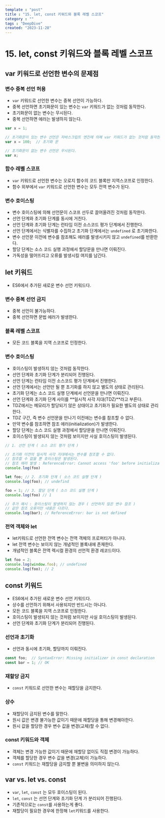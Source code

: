 ```yaml
---
template : "post"
title : "15. let, const 키워드와 블록 레벨 스코프"
category : ""
tags : "DeepDive"
created: "2023-11-28"
---
```


# 15. let, const 키워드와 블록 레벨 스코프


## var 키워드로 선언한 변수의 문제점


### 변수 중복 선언 허용

- `var` 키워드로 선언한 변수는 중복 선언이 가능하다.
- 중복 선언하면 초기화문이 있는 변수는 `var` 키워드가 없는 것처럼 동작한다.
- 초기화문이 없는 변수는 무시된다.
- 중복 선언하면 에러는 발생하지 않는다.

```javascript
var x = 1;

// 초기화문이 있는 변수 선언은 자바스크립트 엔진에 의해 var 키워드가 없는 것처럼 동작한다.
var x = 100;  // 초기화 문

// 초기화문이 없는 변수 선언은 무시된다.
var x;
```


### 함수 레벨 스코프

- `var` 키워드로 선언한 변수는 오로지 함수의 코드 블록만 지역스코프로 인정한다.
- 함수 외부에서 `var` 키워드로 선언한 변수는 모두 전역 변수가 된다.

### 변수 호이스팅

- 변수 호이스팅에 의해 선언문이 스코프 선두로 끌어올려진 것처럼 동작한다.
- 선언 단계와 초기화 단계를 동시에 거친다.
- 선언 단계와 초기화 단계는 런타임 이전 소스코드 평가 단계에서 진행한다.
- 선언 단계에서는 식별자를 수집하고 초기화 단계에서는  `undefined` 로 초기화한다.
- 변수 선언문 이전에 변수를 참조해도 에러를 발생시키지 않고 `undefined`를 반환한다.
- 할당 단계는 소스 코드 실행 과정에서 할당문을 만나면 이뤄진다.
- 가독성을 떨어뜨리고 오류를 발생시킬 여지를 남긴다.

## let 키워드

- ES6에서 추가된 새로운 변수 선언 키워드다.

### 변수 중복 선언 금지

- 중복 선언이 불가능하다.
- 중복 선언하면 문법 에러가 발생한다.

### 블록  레벨 스코프

- 모든 코드 블록을 지역 스코프로 인정한다.

### 변수 호이스팅

- 호이스팅이 발생하지 않는 것처럼 동작한다.
- 선언 단계와 초기화 단계가 분리되어 진행된다.
- 선언 단계는 런타임 이전 소스코드 평가 단계에서 진행한다.
- 선언 단계에서는 선언만 될 뿐 초기화를 하지 않고 별도의 상태로 관리된다.
- 초기화 단계는 소스 코드 실행 단계에서 선언문을 만나면 이뤄진다.
- 선언 단계와 초기화 단계 사이를 **일시적 사각 지대(TDZ)**라고 부른다.
- TDZ에서는 메모리가 할당되기 않은 상태이고 초기화가 필요한 별도의 상태로 관리한다.
- TDZ 구간, 즉 변수 선언문을 만나기 이전에는 변수를 참조할 수 없다.
- 만약 변수를 참조하면 참조 에러(initialization)가 발생한다.
- 할당 단계는 소스 코드 실행 과정에서 할당문을 만나면 이뤄진다.
- 호이스팅이 발생되지 않는 것처럼 보이지만 사실 호이스팅이 발생된다.

```javascript
// 1. 선언 단계 ( 소스 코드 평가 단계 )

// 초기화 이전의 일시적 사각 지대에서는 변수를 참조할 수 없다.
// 참조할 수 없을 뿐 호이스팅은 발생된다.
// 참조 에러 발생 : ReferenceError: Cannot access 'foo' before initialization
console.log(foo) 

let foo; // 2. 초기화 단계 ( 소스 코드 실행 단계 )
console.log(foo); // undefind

foo = 1; // 3. 할당 단계 ( 소스 코드 실행 단계 )
console.log(foo) // 1

// 추가 예시 : 호이스팅이 발생하지 않는 경우 ( 선언하지 않은 변수 참조 )
// 같은 참조 오류지만 내용은 다르다.
console.log(bar); // ReferenceError: bar is not defined
```


### 전역 객체와 let

- let키워드로 선언한 전역 변수는 전역 객체의 프로퍼티가 아니다.
- let 전역 변수는 보이지 않는 개념적인 블록내에 존재한다.
- 개념적인 블록은 전역 렉시컬 환경의 선언적 환경 레코드이다.

```javascript
let foo = 2;
console.log(window.foo); // undefined
console.log(foo); // 2
```


## const 키워드

- ES6에서 추가된 새로운 변수 선언 키워드다.
- 상수를 선언하기 위해서 사용되지만 반드시는 아니다.
- 모든 코드 블록을 지역 스코프로 인정한다.
- 호이스팅이 발생되지 않는 것처럼 보이지만 사실 호이스팅이 발생된다.
- 선언 단계와 초기화 단계가 분리되어 진행된다.

### 선언과 초기화

- 선언과 동시에 초기화, 할당까지 이뤄진다.

```javascript
const foo;  // SyntaxError: Missing initializer in const declaration
const bar = 1; // OK
```


### 재할당 금지

- `const` 키워드로 선언한 변수는 재할당을 금지한다.

### 상수

- 재할당이 금지된 변수를 말한다.
- 원시 값은 변경 불가능한 값이기 때문에 재할당을 통해 변경해야한다.
- 원시 값을 할당한 경우 변수 값을 변경(교체)할 수 없다.

### const 키워드와 객체

- 객체는 변경 가능한 값이기 때문에 재할당 없이도 직접 변경이 가능하다.
- 객체를 할당한 경우 변수 값을 변경(교체)이 가능하다.
- `const` 키워드는 재할당을 금지할 뿐 불변을 의미하지 않는다.

## var vs. let vs. const

- `var`, `let`, `const` 는 모두 호이스팅이 된다.
- `let`, `const` 는 선언 단계와 초기화 단계 가 분리되어 진행된다.
- 기존적으로는 `const`를 사용하는게 좋다.
- 재할당이 필요한 경우에 한정해 `let`키워드를 사용한다.
